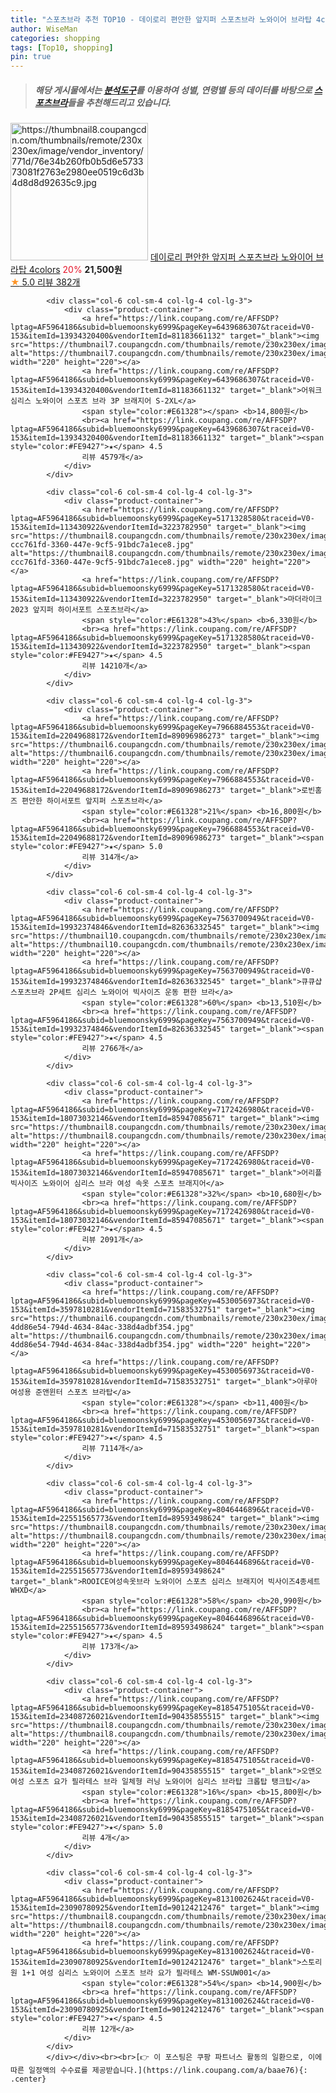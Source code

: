 ```yaml
---
title: "스포츠브라 추천 TOP10 - 데이로리 편안한 앞지퍼 스포츠브라 노와이어 브라탑 4colors"
author: WiseMan
categories: shopping
tags: [Top10, shopping]
pin: true
---
```


> ##### 해당 게시물에서는 [**분석도구**](https://itemscout.io/)를 이용하여 **성별**, **연령별** 등의 데이터를 바탕으로 [**스포츠브라**](https://link.coupang.com/a/baae76)들을 추천해드리고 있습니다.
<div class="container"><div class="row">
            <div class="col-6 col-sm-4 col-lg-4 col-lg-3">
                <div class="product-container">
                    <a href="https://link.coupang.com/re/AFFSDP?lptag=AF5964186&subid=bluemoonsky6999&pageKey=7824462043&traceid=V0-153&itemId=21262010756&vendorItemId=88322342636" target="_blank"><img src="https://thumbnail8.coupangcdn.com/thumbnails/remote/230x230ex/image/vendor_inventory/771d/76e34b260fb0b5d6e573373081f2763e2980ee0519c6d3b4d8d8d92635c9.jpg" alt="https://thumbnail8.coupangcdn.com/thumbnails/remote/230x230ex/image/vendor_inventory/771d/76e34b260fb0b5d6e573373081f2763e2980ee0519c6d3b4d8d8d92635c9.jpg" width="220" height="220"></a>
                    <a href="https://link.coupang.com/re/AFFSDP?lptag=AF5964186&subid=bluemoonsky6999&pageKey=7824462043&traceid=V0-153&itemId=21262010756&vendorItemId=88322342636" target="_blank">데이로리 편안한 앞지퍼 스포츠브라 노와이어 브라탑 4colors</a>
                    <span style="color:#E61328">20%</span> <b>21,500원</b>
                    <br><a href="https://link.coupang.com/re/AFFSDP?lptag=AF5964186&subid=bluemoonsky6999&pageKey=7824462043&traceid=V0-153&itemId=21262010756&vendorItemId=88322342636" target="_blank"><span style="color:#FE9427">★</span> 5.0
                    리뷰 382개</a>
                </div>
            </div>
            
            <div class="col-6 col-sm-4 col-lg-4 col-lg-3">
                <div class="product-container">
                    <a href="https://link.coupang.com/re/AFFSDP?lptag=AF5964186&subid=bluemoonsky6999&pageKey=6439686307&traceid=V0-153&itemId=13934320400&vendorItemId=81183661132" target="_blank"><img src="https://thumbnail7.coupangcdn.com/thumbnails/remote/230x230ex/image/vendor_inventory/7df7/5e7620069c2f6e1d447f277a7881f13dc71e243434177ab1fe4deafb0edc.jpg" alt="https://thumbnail7.coupangcdn.com/thumbnails/remote/230x230ex/image/vendor_inventory/7df7/5e7620069c2f6e1d447f277a7881f13dc71e243434177ab1fe4deafb0edc.jpg" width="220" height="220"></a>
                    <a href="https://link.coupang.com/re/AFFSDP?lptag=AF5964186&subid=bluemoonsky6999&pageKey=6439686307&traceid=V0-153&itemId=13934320400&vendorItemId=81183661132" target="_blank">어워크 심리스 노와이어 스포츠 브라 3P 브래지어 S-2XL</a>
                    <span style="color:#E61328"></span> <b>14,800원</b>
                    <br><a href="https://link.coupang.com/re/AFFSDP?lptag=AF5964186&subid=bluemoonsky6999&pageKey=6439686307&traceid=V0-153&itemId=13934320400&vendorItemId=81183661132" target="_blank"><span style="color:#FE9427">★</span> 4.5
                    리뷰 4579개</a>
                </div>
            </div>
            
            <div class="col-6 col-sm-4 col-lg-4 col-lg-3">
                <div class="product-container">
                    <a href="https://link.coupang.com/re/AFFSDP?lptag=AF5964186&subid=bluemoonsky6999&pageKey=5171328580&traceid=V0-153&itemId=113430922&vendorItemId=3223782950" target="_blank"><img src="https://thumbnail8.coupangcdn.com/thumbnails/remote/230x230ex/image/retail/images/879095954496286-ccc761fd-3360-447e-9cf5-91bdc7a1ece8.jpg" alt="https://thumbnail8.coupangcdn.com/thumbnails/remote/230x230ex/image/retail/images/879095954496286-ccc761fd-3360-447e-9cf5-91bdc7a1ece8.jpg" width="220" height="220"></a>
                    <a href="https://link.coupang.com/re/AFFSDP?lptag=AF5964186&subid=bluemoonsky6999&pageKey=5171328580&traceid=V0-153&itemId=113430922&vendorItemId=3223782950" target="_blank">마더라이크 2023 앞지퍼 하이서포트 스포츠브라</a>
                    <span style="color:#E61328">43%</span> <b>6,330원</b>
                    <br><a href="https://link.coupang.com/re/AFFSDP?lptag=AF5964186&subid=bluemoonsky6999&pageKey=5171328580&traceid=V0-153&itemId=113430922&vendorItemId=3223782950" target="_blank"><span style="color:#FE9427">★</span> 4.5
                    리뷰 14210개</a>
                </div>
            </div>
            
            <div class="col-6 col-sm-4 col-lg-4 col-lg-3">
                <div class="product-container">
                    <a href="https://link.coupang.com/re/AFFSDP?lptag=AF5964186&subid=bluemoonsky6999&pageKey=7966884553&traceid=V0-153&itemId=22049688172&vendorItemId=89096986273" target="_blank"><img src="https://thumbnail6.coupangcdn.com/thumbnails/remote/230x230ex/image/vendor_inventory/7c88/6850ec34dc375df9ca16e944e41c106bf737d2594466b29c52509feca9a0.png" alt="https://thumbnail6.coupangcdn.com/thumbnails/remote/230x230ex/image/vendor_inventory/7c88/6850ec34dc375df9ca16e944e41c106bf737d2594466b29c52509feca9a0.png" width="220" height="220"></a>
                    <a href="https://link.coupang.com/re/AFFSDP?lptag=AF5964186&subid=bluemoonsky6999&pageKey=7966884553&traceid=V0-153&itemId=22049688172&vendorItemId=89096986273" target="_blank">로빈홈즈 편안한 하이서포트 앞지퍼 스포츠브라</a>
                    <span style="color:#E61328">21%</span> <b>16,800원</b>
                    <br><a href="https://link.coupang.com/re/AFFSDP?lptag=AF5964186&subid=bluemoonsky6999&pageKey=7966884553&traceid=V0-153&itemId=22049688172&vendorItemId=89096986273" target="_blank"><span style="color:#FE9427">★</span> 5.0
                    리뷰 314개</a>
                </div>
            </div>
            
            <div class="col-6 col-sm-4 col-lg-4 col-lg-3">
                <div class="product-container">
                    <a href="https://link.coupang.com/re/AFFSDP?lptag=AF5964186&subid=bluemoonsky6999&pageKey=7563700949&traceid=V0-153&itemId=19932374846&vendorItemId=82636332545" target="_blank"><img src="https://thumbnail10.coupangcdn.com/thumbnails/remote/230x230ex/image/vendor_inventory/186b/811e7153e7e410746b9a260964831e205c4185a50d532bd67f4acf4b8d74.jpg" alt="https://thumbnail10.coupangcdn.com/thumbnails/remote/230x230ex/image/vendor_inventory/186b/811e7153e7e410746b9a260964831e205c4185a50d532bd67f4acf4b8d74.jpg" width="220" height="220"></a>
                    <a href="https://link.coupang.com/re/AFFSDP?lptag=AF5964186&subid=bluemoonsky6999&pageKey=7563700949&traceid=V0-153&itemId=19932374846&vendorItemId=82636332545" target="_blank">큐큐샵 스포츠브라 2P세트 심리스 노와이어 빅사이즈 운동 편한 브라</a>
                    <span style="color:#E61328">60%</span> <b>13,510원</b>
                    <br><a href="https://link.coupang.com/re/AFFSDP?lptag=AF5964186&subid=bluemoonsky6999&pageKey=7563700949&traceid=V0-153&itemId=19932374846&vendorItemId=82636332545" target="_blank"><span style="color:#FE9427">★</span> 4.5
                    리뷰 2766개</a>
                </div>
            </div>
            
            <div class="col-6 col-sm-4 col-lg-4 col-lg-3">
                <div class="product-container">
                    <a href="https://link.coupang.com/re/AFFSDP?lptag=AF5964186&subid=bluemoonsky6999&pageKey=7172426980&traceid=V0-153&itemId=18073032146&vendorItemId=85947085671" target="_blank"><img src="https://thumbnail8.coupangcdn.com/thumbnails/remote/230x230ex/image/rs_quotation_api/6ijobfm6/fecaaef586754d7cac3ca6094ffbe144.jpg" alt="https://thumbnail8.coupangcdn.com/thumbnails/remote/230x230ex/image/rs_quotation_api/6ijobfm6/fecaaef586754d7cac3ca6094ffbe144.jpg" width="220" height="220"></a>
                    <a href="https://link.coupang.com/re/AFFSDP?lptag=AF5964186&subid=bluemoonsky6999&pageKey=7172426980&traceid=V0-153&itemId=18073032146&vendorItemId=85947085671" target="_blank">어리플 빅사이즈 노와이어 심리스 브라 여성 속옷 스포츠 브래지어</a>
                    <span style="color:#E61328">32%</span> <b>10,680원</b>
                    <br><a href="https://link.coupang.com/re/AFFSDP?lptag=AF5964186&subid=bluemoonsky6999&pageKey=7172426980&traceid=V0-153&itemId=18073032146&vendorItemId=85947085671" target="_blank"><span style="color:#FE9427">★</span> 4.5
                    리뷰 2091개</a>
                </div>
            </div>
            
            <div class="col-6 col-sm-4 col-lg-4 col-lg-3">
                <div class="product-container">
                    <a href="https://link.coupang.com/re/AFFSDP?lptag=AF5964186&subid=bluemoonsky6999&pageKey=4530056973&traceid=V0-153&itemId=3597810281&vendorItemId=71583532751" target="_blank"><img src="https://thumbnail6.coupangcdn.com/thumbnails/remote/230x230ex/image/retail/images/3739520734357083-4dd86e54-794d-4634-84ac-338d4adbf354.jpg" alt="https://thumbnail6.coupangcdn.com/thumbnails/remote/230x230ex/image/retail/images/3739520734357083-4dd86e54-794d-4634-84ac-338d4adbf354.jpg" width="220" height="220"></a>
                    <a href="https://link.coupang.com/re/AFFSDP?lptag=AF5964186&subid=bluemoonsky6999&pageKey=4530056973&traceid=V0-153&itemId=3597810281&vendorItemId=71583532751" target="_blank">아루아 여성용 준앤윈터 스포츠 브라탑</a>
                    <span style="color:#E61328"></span> <b>11,400원</b>
                    <br><a href="https://link.coupang.com/re/AFFSDP?lptag=AF5964186&subid=bluemoonsky6999&pageKey=4530056973&traceid=V0-153&itemId=3597810281&vendorItemId=71583532751" target="_blank"><span style="color:#FE9427">★</span> 4.5
                    리뷰 7114개</a>
                </div>
            </div>
            
            <div class="col-6 col-sm-4 col-lg-4 col-lg-3">
                <div class="product-container">
                    <a href="https://link.coupang.com/re/AFFSDP?lptag=AF5964186&subid=bluemoonsky6999&pageKey=8046446896&traceid=V0-153&itemId=22551565773&vendorItemId=89593498624" target="_blank"><img src="https://thumbnail8.coupangcdn.com/thumbnails/remote/230x230ex/image/vendor_inventory/4342/43cf2892b71570a9a1c2c2f58b8abe6640be2e2e40d584ecefe926a169aa.jpg" alt="https://thumbnail8.coupangcdn.com/thumbnails/remote/230x230ex/image/vendor_inventory/4342/43cf2892b71570a9a1c2c2f58b8abe6640be2e2e40d584ecefe926a169aa.jpg" width="220" height="220"></a>
                    <a href="https://link.coupang.com/re/AFFSDP?lptag=AF5964186&subid=bluemoonsky6999&pageKey=8046446896&traceid=V0-153&itemId=22551565773&vendorItemId=89593498624" target="_blank">ROOICE여성속옷브라 노와이어 스포츠 심리스 브래지어 빅사이즈4종세트WHXD</a>
                    <span style="color:#E61328">58%</span> <b>20,990원</b>
                    <br><a href="https://link.coupang.com/re/AFFSDP?lptag=AF5964186&subid=bluemoonsky6999&pageKey=8046446896&traceid=V0-153&itemId=22551565773&vendorItemId=89593498624" target="_blank"><span style="color:#FE9427">★</span> 4.5
                    리뷰 173개</a>
                </div>
            </div>
            
            <div class="col-6 col-sm-4 col-lg-4 col-lg-3">
                <div class="product-container">
                    <a href="https://link.coupang.com/re/AFFSDP?lptag=AF5964186&subid=bluemoonsky6999&pageKey=8185475105&traceid=V0-153&itemId=23408726021&vendorItemId=90435855515" target="_blank"><img src="https://thumbnail8.coupangcdn.com/thumbnails/remote/230x230ex/image/vendor_inventory/fc42/d6a64cb72d023fb43bf52a8a158ca10a0db79984d2aa0de9087e5ed8028b.jpg" alt="https://thumbnail8.coupangcdn.com/thumbnails/remote/230x230ex/image/vendor_inventory/fc42/d6a64cb72d023fb43bf52a8a158ca10a0db79984d2aa0de9087e5ed8028b.jpg" width="220" height="220"></a>
                    <a href="https://link.coupang.com/re/AFFSDP?lptag=AF5964186&subid=bluemoonsky6999&pageKey=8185475105&traceid=V0-153&itemId=23408726021&vendorItemId=90435855515" target="_blank">오앤오 여성 스포츠 요가 필라테스 브라 일체형 러닝 노와이어 심리스 브라탑 크롭탑 탱크탑</a>
                    <span style="color:#E61328">16%</span> <b>15,800원</b>
                    <br><a href="https://link.coupang.com/re/AFFSDP?lptag=AF5964186&subid=bluemoonsky6999&pageKey=8185475105&traceid=V0-153&itemId=23408726021&vendorItemId=90435855515" target="_blank"><span style="color:#FE9427">★</span> 5.0
                    리뷰 4개</a>
                </div>
            </div>
            
            <div class="col-6 col-sm-4 col-lg-4 col-lg-3">
                <div class="product-container">
                    <a href="https://link.coupang.com/re/AFFSDP?lptag=AF5964186&subid=bluemoonsky6999&pageKey=8131002624&traceid=V0-153&itemId=23090780925&vendorItemId=90124212476" target="_blank"><img src="https://thumbnail8.coupangcdn.com/thumbnails/remote/230x230ex/image/vendor_inventory/1a3c/ff37276ae133cd09c8f05e757e2718295b4463b7efc254e4095b828598da.jpg" alt="https://thumbnail8.coupangcdn.com/thumbnails/remote/230x230ex/image/vendor_inventory/1a3c/ff37276ae133cd09c8f05e757e2718295b4463b7efc254e4095b828598da.jpg" width="220" height="220"></a>
                    <a href="https://link.coupang.com/re/AFFSDP?lptag=AF5964186&subid=bluemoonsky6999&pageKey=8131002624&traceid=V0-153&itemId=23090780925&vendorItemId=90124212476" target="_blank">스토리원 1+1 여성 심리스 노와이어 스포츠 브라 요가 필라테스 WM-SSUW001</a>
                    <span style="color:#E61328">54%</span> <b>14,900원</b>
                    <br><a href="https://link.coupang.com/re/AFFSDP?lptag=AF5964186&subid=bluemoonsky6999&pageKey=8131002624&traceid=V0-153&itemId=23090780925&vendorItemId=90124212476" target="_blank"><span style="color:#FE9427">★</span> 4.5
                    리뷰 12개</a>
                </div>
            </div>
            </div></div><br><br>[👉 이 포스팅은 쿠팡 파트너스 활동의 일환으로, 이에 따른 일정액의 수수료를 제공받습니다.](https://link.coupang.com/a/baae76){: .center}